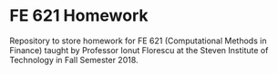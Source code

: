 # FE 621 Homework

Repository to store homework for FE 621 (Computational Methods in Finance) taught by Professor Ionut Florescu at the Steven Institute of Technology in Fall Semester 2018.

